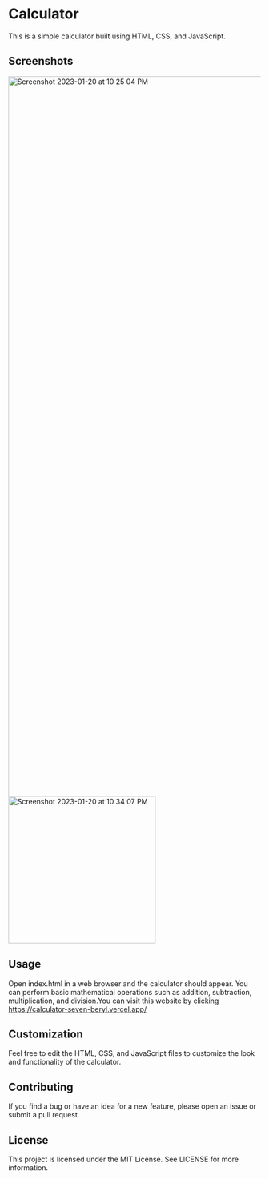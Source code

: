 # Calculator

This is a simple calculator built using HTML, CSS, and JavaScript.

## **Screenshots**

<img width="1439" alt="Screenshot 2023-01-20 at 10 25 04 PM" src="https://user-images.githubusercontent.com/122007096/213764384-95966974-3880-4c27-9423-c7ac3d8b89e8.png">

<img width="294" alt="Screenshot 2023-01-20 at 10 34 07 PM" src="https://user-images.githubusercontent.com/122007096/213766278-ccf62cb1-67ff-4543-87c0-ad38f1b33ada.png">

## **Usage**

Open index.html in a web browser and the calculator should appear. You can perform basic mathematical operations such as addition, subtraction, multiplication, and division.You can visit this website by clicking https://calculator-seven-beryl.vercel.app/

## **Customization**

Feel free to edit the HTML, CSS, and JavaScript files to customize the look and functionality of the calculator.

## **Contributing**

If you find a bug or have an idea for a new feature, please open an issue or submit a pull request.

## **License**

This project is licensed under the MIT License. See LICENSE for more information.
